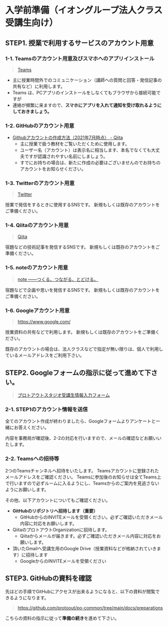 # 入学前準備（イオングループ法人クラス受講生向け）

## STEP1. 授業で利用するサービスのアカウント用意

### 1-1. Teamsのアカウント用意及びスマホへのアプリインストール

>  [Teams](https://www.microsoft.com/ja-jp/microsoft-teams/group-chat-software)

- 主に授業時間外でのコミュニケーション（講師への質問と回答・発信記事の共有など）に利用します。
- Teams は、PCアプリのインストールをしなくてもブラウザから接続可能ですが
- 連絡が頻繁に来ますので、**スマホにアプリを入れて通知を受け取れるようにしておきましょう。**

### 1-2. GitHubのアカウント用意

- [Githubアカウントの作成方法（2021年7月時点） \- Qiita](https://qiita.com/banboo/items/37b5cbee7dd86a9991ee)
  - 主に授業で扱う教材をご覧いただくために使用します。
  - ユーザー名（アカウント）は表示名に相当します、本名でなくても大丈夫ですが認識されやすい名前にしましょう。
  - すでにお持ちの場合は、新たに作成の必要はございませんのでお持ちのアカウントをお知らせください。
  
### 1-3. Twitterのアカウント用意

> [Twitter](https://twitter.com/home?lang=ja)

授業で発信をするときに使用するSNSです。
新規もしくは既存のアカウントをご準備ください。

### 1-4. Qiitaのアカウント用意

> [Qiita](https://qiita.com/)

宿題などの技術記事を発信するSNSです。
新規もしくは既存のアカウントをご準備ください。

### 1-5. noteのアカウント用意

> [note ――つくる、つながる、とどける。](https://note.com/)

宿題などで企画や思いを発信するSNSです。
新規もしくは既存のアカウントをご準備ください。

### 1-6. Googleアカウント用意

> https://www.google.com/

授業資料の共有などで利用します。
新規もしくは既存のアカウントをご準備ください。

既存のアカウントの場合は、法人クラスなどで指定が無い限りは、個人で利用しているメールアドレスをご利用下さい。

## STEP2. Googleフォームの指示に従って進めて下さい。

> [プロトアウトスタジオ受講生情報入力フォーム](https://forms.gle/jne6RLiyNkGmwmmG6)

### 2-1. STEP1のアカウント情報を送信

全てのアカウント作成が終わりましたら、Googleフォームよりアンケートと一緒にお答えください。

内容を事務局が確認後、2-2の対応を行いますので、メールの確認などお願いいたします。

### 2-2. Teamsへの招待等

2つのTeamsチャンネルへ招待をいたします。
Teamsアカウントに登録されたメールアドレスをご確認ください。
Teamsに参加後のお知らせは全てTeams上で行いますので必ずルームに入るようにし、Teamsからのご案内を見逃さないようにお願いします。

その他、以下アカウントについてもご確認ください。

- **GitHubのリポジトリへ招待します（重要）**
  - GitHubからのINVITEメールを受領ください。必ずご確認いただきメール内容に対応をお願いします。
- QiitaのプロトアウトOrganizationに招待します。
  - Qiitaからメールが届きます。必ずご確認いただきメール内容に対応をお願いします。
- 頂いたGmailへ受講生用のGoogle Drive（授業資料などが格納されていきます）に招待します
  - GoogleからのINVITEメールを受領ください


## STEP3. GitHubの資料を確認

先ほどの手順でGitHubにアクセスが出来るようになると、以下の資料が閲覧できるようになります。 

> https://github.com/protoout/po-common/tree/main/docs/preparations

こちらの資料の指示に従って**準備の続き**を進めて下さい。
